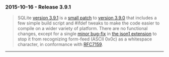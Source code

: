 ### 2015\-10\-16 \- Release 3\.9\.1


> SQLite [version 3\.9\.1](releaselog/3_9_1.html) is a
> [small patch](https://www.sqlite.org/src/vpatch?from=version-3.9.0&to=version-3.9.1)
> to [version 3\.9\.0](releaselog/3_9_0.html) that includes
> a few simple build script and \#ifdef tweaks to make the code easier to
> compile on a wider variety of platform. There are no functional changes,
> except for a single
> [minor bug\-fix](https://www.sqlite.org/src/info/57eec374ae1d0a1d4a) in
> [the json1 extension](json1.html) to stop it from recognizing form\-feed
> (ASCII 0x0c) as a whitespace character, in conformance with
> [RFC7159](http://www.rfc-editor.org/rfc/rfc7159.txt).



---

